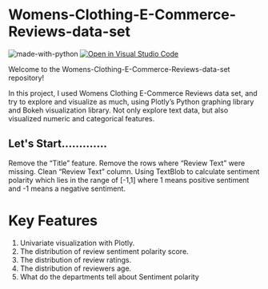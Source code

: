 # Womens-Clothing-E-Commerce-Reviews-data-set

</hr>

![made-with-python](https://img.shields.io/badge/Made%20with-Python-1f425f.svg)
[![Open in Visual Studio Code](https://img.shields.io/static/v1?logo=visualstudiocode&label=&message=Open%20in%20Visual%20Studio%20Code&labelColor=2c2c32&color=007acc&logoColor=007acc)](https://github.dev/Nayemjaman/Womens-Clothing-E-Commerce-Reviews-data-set)

</hr>

Welcome to the Womens-Clothing-E-Commerce-Reviews-data-set repository!

In this project,
I used Womens Clothing E-Commerce Reviews data set, and try to explore and visualize as much, 
using Plotly’s Python graphing library and Bokeh visualization library. Not only explore text data, but also visualized numeric and categorical features.

## Let's Start.............

Remove the “Title” feature.
Remove the rows where “Review Text” were missing.
Clean “Review Text” column.
Using TextBlob to calculate sentiment polarity which lies in the range of [-1,1] where 1 means positive sentiment and -1 means a negative sentiment.

# Key Features
1. Univariate visualization with Plotly. 
2. The distribution of review sentiment polarity score.
3. The distribution of review ratings.
4. The distribution of reviewers age.
5. What do the departments tell about Sentiment polarity

